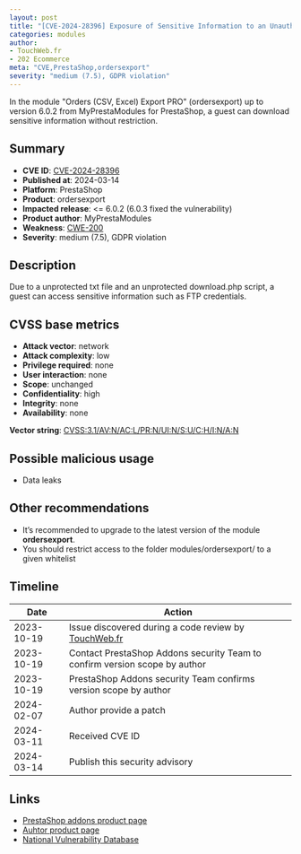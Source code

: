 ```yaml
---
layout: post
title: "[CVE-2024-28396] Exposure of Sensitive Information to an Unauthorized Actor in MyPrestaModules - Orders (CSV, Excel) Export PRO module for PrestaShop"
categories: modules
author:
- TouchWeb.fr
- 202 Ecommerce
meta: "CVE,PrestaShop,ordersexport"
severity: "medium (7.5), GDPR violation"
---
```


In the module "Orders (CSV, Excel) Export PRO" (ordersexport) up to version 6.0.2 from MyPrestaModules for PrestaShop, a guest can download sensitive information without restriction.

## Summary

* **CVE ID**: [CVE-2024-28396](https://cve.mitre.org/cgi-bin/cvename.cgi?name=CVE-2024-28396)
* **Published at**: 2024-03-14
* **Platform**: PrestaShop
* **Product**: ordersexport
* **Impacted release**: <= 6.0.2 (6.0.3 fixed the vulnerability)
* **Product author**: MyPrestaModules
* **Weakness**: [CWE-200](https://cwe.mitre.org/data/definitions/200.html)
* **Severity**: medium (7.5), GDPR violation

## Description

Due to a unprotected txt file and an unprotected download.php script, a guest can access sensitive information such as FTP credentials.


## CVSS base metrics

* **Attack vector**: network
* **Attack complexity**: low
* **Privilege required**: none
* **User interaction**: none
* **Scope**: unchanged
* **Confidentiality**: high
* **Integrity**: none
* **Availability**: none

**Vector string**: [CVSS:3.1/AV:N/AC:L/PR:N/UI:N/S:U/C:H/I:N/A:N](https://nvd.nist.gov/vuln-metrics/cvss/v3-calculator?vector=AV:N/AC:L/PR:N/UI:N/S:U/C:H/I:N/A:N)

## Possible malicious usage

* Data leaks

## Other recommendations

* It’s recommended to upgrade to the latest version of the module **ordersexport**.
* You should restrict access to the folder modules/ordersexport/ to a given whitelist

## Timeline

| Date | Action |
|--|--|
| 2023-10-19 | Issue discovered during a code review by [TouchWeb.fr](https://www.touchweb.fr) |
| 2023-10-19 | Contact PrestaShop Addons security Team to confirm version scope by author |
| 2023-10-19 | PrestaShop Addons security Team confirms version scope by author |
| 2024-02-07 | Author provide a patch |
| 2024-03-11 | Received CVE ID |
| 2024-03-14 | Publish this security advisory |

## Links

* [PrestaShop addons product page](https://addons.prestashop.com/en/data-import-export/17596-orders-csv-excel-export-pro.html)
* [Auhtor product page](https://myprestamodules.com/data-import-export/orders-csv-excel-import.html)
* [National Vulnerability Database](https://nvd.nist.gov/vuln/detail/CVE-2024-28396)
